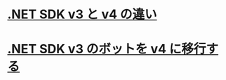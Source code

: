 # [.NET SDK v3 と v4 の違い](migration-about.md)
# [.NET SDK v3 のボットを v4 に移行する](conversion-framework.md)